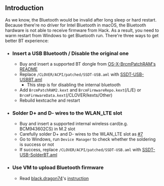 ## Introduction
As we know, the Bluetooth would be invalid after long sleep or hard restart. Because there're no driver for Intel Bluetooth in macOS, the Bluetooth hardware is not able to receive firmware from Hack. As a result, you need to warm restart from Windows to get Bluetooth run. There're three ways to get better BT experience:

- ### Insert a USB Bluetooth / Disable the original one
  - Buy and insert a supported BT dongle from [OS-X-BrcmPatchRAM's README](https://github.com/RehabMan/OS-X-BrcmPatchRAM/tree/master/README.md)
  - Replace `/CLOVER/ACPI/patched/SSDT-USB.aml` with [SSDT-USB-USBBT.aml](https://raw.githubusercontent.com/daliansky/XiaoMi-Pro-Hackintosh/master/wiki/SSDT-USB-USBBT.aml)
    - This step is for disabling the internal bluetooth
  - Add `BrcmPatchRAM2.kext` and `BrcmFirmwareRepo.kext`(/L/E) or `BrcmFirmwareData.kext`(/CLOVER/kexts/Other)
  - Rebuild kextcache and restart 

- ### Solder D+ and D- wires to the WLAN_LTE slot
  - Buy and insert a supported internal wireless card(e.g. BCM943602CS) in M.2 slot
  - Carefully solder D+ and D- wires to the WLAN_LTE slot as [#7](https://github.com/stevezhengshiqi/XiaoMi-Pro/issues/7)
  - Go to Windows, run `Device Manager` to check whether the soldering is success or not
  - If success, replace `/CLOVER/ACPI/patched/SSDT-USB.aml` with [SSDT-USB-SolderBT.aml](https://raw.githubusercontent.com/daliansky/XiaoMi-Pro-Hackintosh/master/wiki/SSDT-USB-SolderBT.aml)

- ### Use VM to upload Bluetooth firmware
  - Read [black.dragon74](https://osxlatitude.com/profile/86692-blackdragon74)'s [instruction](https://osxlatitude.com/forums/topic/10127-updated-nov-2017-fix-btfirmwareuploader-in-macos-high-sierra)